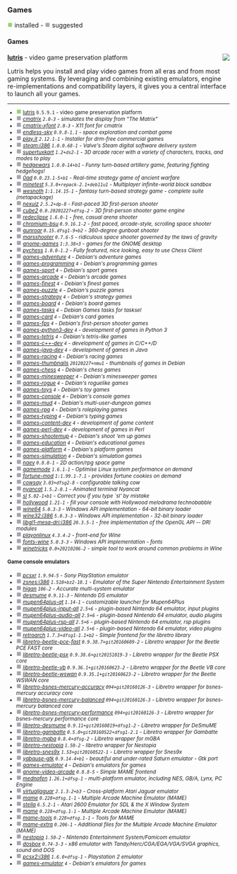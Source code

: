 
### Games

![](green.png) installed - ![](grey.png) suggested


#### Games


</sub>

<img align="right" src="https://screenshots.debian.net/thumbnail-with-version/lutris/0.5.9.1">

**[lutris](https://packages.debian.org/bullseye/lutris)** - video game preservation platform


 Lutris helps you install and play video games from all eras and from most
 gaming systems. By leveraging and combining existing emulators, engine
 re-implementations and compatibility layers, it gives you a central interface
 to launch all your games.

<sub>

-----------------------


- ![](green.png) [lutris](https://packages.debian.org/bullseye/lutris) `0.5.9.1` - video game preservation platform
- ![](grey.png) _[cmatrix](https://packages.debian.org/bullseye/cmatrix) `2.0-3` - simulates the display from "The Matrix"_
- ![](grey.png) _[cmatrix-xfont](https://packages.debian.org/bullseye/cmatrix-xfont) `2.0-3` - X11 font for cmatrix_
- ![](grey.png) _[endless-sky](https://packages.debian.org/bullseye/endless-sky) `0.9.8-1.1` - space exploration and combat game_
- ![](grey.png) _[play.it](https://packages.debian.org/bullseye/play.it) `2.12.1-1` - Installer for drm-free commercial games_
- ![](grey.png) _[steam:i386](https://packages.debian.org/bullseye/steam:i386) `1.0.0.68-1` - Valve's Steam digital software delivery system_
- ![](grey.png) _[supertuxkart](https://packages.debian.org/bullseye/supertuxkart) `1.2+ds2-1` - 3D arcade racer with a variety of characters, tracks, and modes to play_
- ![](grey.png) _[hedgewars](https://packages.debian.org/bullseye/hedgewars) `1.0.0-14+b1` - Funny turn-based artillery game, featuring fighting hedgehogs!_
- ![](grey.png) _[0ad](https://packages.debian.org/bullseye/0ad) `0.0.23.1-5+b1` - Real-time strategy game of ancient warfare_
- ![](grey.png) _[minetest](https://packages.debian.org/bullseye/minetest) `5.3.0+repack-2.1+deb11u1` - Multiplayer infinite-world block sandbox_
- ![](grey.png) _[wesnoth](https://packages.debian.org/bullseye/wesnoth) `1:1.14.15-1` - fantasy turn-based strategy game - complete suite (metapackage)_
- ![](grey.png) _[nexuiz](https://packages.debian.org/bullseye/nexuiz) `2.5.2+dp-8` - Fast-paced 3D first-person shooter_
- ![](grey.png) _[cube2](https://packages.debian.org/bullseye/cube2) `0.0.20201227+dfsg-2` - 3D first-person shooter game engine_
- ![](grey.png) _[redeclipse](https://packages.debian.org/bullseye/redeclipse) `1.6.0-1` - free, casual arena shooter_
- ![](grey.png) _[chromium-bsu](https://packages.debian.org/bullseye/chromium-bsu) `0.9.16.1-2` - fast paced, arcade-style, scrolling space shooter_
- ![](grey.png) _[gunroar](https://packages.debian.org/bullseye/gunroar) `0.15.dfsg1-9+b2` - 360-degree gunboat shooter_
- ![](grey.png) _[marsshooter](https://packages.debian.org/bullseye/marsshooter) `0.7.6-5` - ridiculous space shooter governed by the laws of gravity_
- ![](grey.png) _[gnome-games](https://packages.debian.org/bullseye/gnome-games) `1:3.38+3` - games for the GNOME desktop_
- ![](grey.png) _[pychess](https://packages.debian.org/bullseye/pychess) `1.0.0-1.2` - Fully featured, nice looking, easy to use Chess Client_
- ![](grey.png) _[games-adventure](https://packages.debian.org/bullseye/games-adventure) `4` - Debian's adventure games_
- ![](grey.png) _[games-programming](https://packages.debian.org/bullseye/games-programming) `4` - Debian's programming games_
- ![](grey.png) _[games-sport](https://packages.debian.org/bullseye/games-sport) `4` - Debian's sport games_
- ![](grey.png) _[games-arcade](https://packages.debian.org/bullseye/games-arcade) `4` - Debian's arcade games_
- ![](grey.png) _[games-finest](https://packages.debian.org/bullseye/games-finest) `4` - Debian's finest games_
- ![](grey.png) _[games-puzzle](https://packages.debian.org/bullseye/games-puzzle) `4` - Debian's puzzle games_
- ![](grey.png) _[games-strategy](https://packages.debian.org/bullseye/games-strategy) `4` - Debian's strategy games_
- ![](grey.png) _[games-board](https://packages.debian.org/bullseye/games-board) `4` - Debian's board games_
- ![](grey.png) _[games-tasks](https://packages.debian.org/bullseye/games-tasks) `4` - Debian Games tasks for tasksel_
- ![](grey.png) _[games-card](https://packages.debian.org/bullseye/games-card) `4` - Debian's card games_
- ![](grey.png) _[games-fps](https://packages.debian.org/bullseye/games-fps) `4` - Debian's first-person shooter games_
- ![](grey.png) _[games-python3-dev](https://packages.debian.org/bullseye/games-python3-dev) `4` - development of games in Python 3_
- ![](grey.png) _[games-tetris](https://packages.debian.org/bullseye/games-tetris) `4` - Debian's tetris-like games_
- ![](grey.png) _[games-c++-dev](https://packages.debian.org/bullseye/games-c++-dev) `4` - development of games in C/C++/D_
- ![](grey.png) _[games-java-dev](https://packages.debian.org/bullseye/games-java-dev) `4` - development of games in Java_
- ![](grey.png) _[games-racing](https://packages.debian.org/bullseye/games-racing) `4` - Debian's racing games_
- ![](grey.png) _[games-thumbnails](https://packages.debian.org/bullseye/games-thumbnails) `20120227+nmu1` - thumbnails of games in Debian_
- ![](grey.png) _[games-chess](https://packages.debian.org/bullseye/games-chess) `4` - Debian's chess games_
- ![](grey.png) _[games-minesweeper](https://packages.debian.org/bullseye/games-minesweeper) `4` - Debian's minesweeper games_
- ![](grey.png) _[games-rogue](https://packages.debian.org/bullseye/games-rogue) `4` - Debian's roguelike games_
- ![](grey.png) _[games-toys](https://packages.debian.org/bullseye/games-toys) `4` - Debian's toy games_
- ![](grey.png) _[games-console](https://packages.debian.org/bullseye/games-console) `4` - Debian's console games_
- ![](grey.png) _[games-mud](https://packages.debian.org/bullseye/games-mud) `4` - Debian's multi-user-dungeon games_
- ![](grey.png) _[games-rpg](https://packages.debian.org/bullseye/games-rpg) `4` - Debian's roleplaying games_
- ![](grey.png) _[games-typing](https://packages.debian.org/bullseye/games-typing) `4` - Debian's typing games_
- ![](grey.png) _[games-content-dev](https://packages.debian.org/bullseye/games-content-dev) `4` - development of game content_
- ![](grey.png) _[games-perl-dev](https://packages.debian.org/bullseye/games-perl-dev) `4` - development of games in Perl_
- ![](grey.png) _[games-shootemup](https://packages.debian.org/bullseye/games-shootemup) `4` - Debian's shoot 'em up games_
- ![](grey.png) _[games-education](https://packages.debian.org/bullseye/games-education) `4` - Debian's educational games_
- ![](grey.png) _[games-platform](https://packages.debian.org/bullseye/games-platform) `4` - Debian's platform games_
- ![](grey.png) _[games-simulation](https://packages.debian.org/bullseye/games-simulation) `4` - Debian's simulation games_
- ![](grey.png) _[naev](https://packages.debian.org/bullseye/naev) `0.8.0-1` - 2D action/rpg space game_
- ![](grey.png) _[gamemode](https://packages.debian.org/bullseye/gamemode) `1.6.1-1` - Optimise Linux system performance on demand_
- ![](grey.png) _[fortune-mod](https://packages.debian.org/bullseye/fortune-mod) `1:1.99.1-7.1` - provides fortune cookies on demand_
- ![](grey.png) _[cowsay](https://packages.debian.org/bullseye/cowsay) `3.03+dfsg2-8` - configurable talking cow_
- ![](grey.png) _[nyancat](https://packages.debian.org/bullseye/nyancat) `1.5.2-0.1` - Animated terminal Nyancat_
- ![](grey.png) _[sl](https://packages.debian.org/bullseye/sl) `5.02-1+b1` - Correct you if you type `sl' by mistake_
- ![](grey.png) _[hollywood](https://packages.debian.org/bullseye/hollywood) `1.21-1` - fill your console with Hollywood melodrama technobabble_
- ![](grey.png) _[wine64](https://packages.debian.org/bullseye/wine64) `5.0.3-3` - Windows API implementation - 64-bit binary loader_
- ![](grey.png) _[wine32:i386](https://packages.debian.org/bullseye/wine32:i386) `5.0.3-3` - Windows API implementation - 32-bit binary loader_
- ![](grey.png) _[libgl1-mesa-dri:i386](https://packages.debian.org/bullseye/libgl1-mesa-dri:i386) `20.3.5-1` - free implementation of the OpenGL API -- DRI modules_
- ![](grey.png) _[playonlinux](https://packages.debian.org/bullseye/playonlinux) `4.3.4-2` - front-end for Wine_
- ![](grey.png) _[fonts-wine](https://packages.debian.org/bullseye/fonts-wine) `5.0.3-3` - Windows API implementation - fonts_
- ![](grey.png) _[winetricks](https://packages.debian.org/bullseye/winetricks) `0.0+20210206-2` - simple tool to work around common problems in Wine_
#### Game console emulators

- ![](grey.png) _[pcsxr](https://packages.debian.org/bullseye/pcsxr) `1.9.94-5` - Sony PlayStation emulator_
- ![](grey.png) _[zsnes:i386](https://packages.debian.org/bullseye/zsnes:i386) `1.510+bz2-10.1` - Emulator of the Super Nintendo Entertainment System_
- ![](grey.png) _[higan](https://packages.debian.org/bullseye/higan) `106-2` - Accurate multi-system emulator_
- ![](grey.png) _[desmume](https://packages.debian.org/bullseye/desmume) `0.9.11-3` - Nintendo DS emulator_
- ![](grey.png) _[mupen64plus-qt](https://packages.debian.org/bullseye/mupen64plus-qt) `1.14-1` - customizable launcher for Mupen64Plus_
- ![](grey.png) _[mupen64plus-input-all](https://packages.debian.org/bullseye/mupen64plus-input-all) `2.5+6` - plugin-based Nintendo 64 emulator, input plugins_
- ![](grey.png) _[mupen64plus-audio-all](https://packages.debian.org/bullseye/mupen64plus-audio-all) `2.5+6` - plugin-based Nintendo 64 emulator, audio plugins_
- ![](grey.png) _[mupen64plus-rsp-all](https://packages.debian.org/bullseye/mupen64plus-rsp-all) `2.5+6` - plugin-based Nintendo 64 emulator, rsp plugins_
- ![](grey.png) _[mupen64plus-video-all](https://packages.debian.org/bullseye/mupen64plus-video-all) `2.5+6` - plugin-based Nintendo 64 emulator, video plugins_
- ![](grey.png) _[retroarch](https://packages.debian.org/bullseye/retroarch) `1.7.3+dfsg1-1.1+b2` - Simple frontend for the libretro library_
- ![](grey.png) _[libretro-beetle-pce-fast](https://packages.debian.org/bullseye/libretro-beetle-pce-fast) `0.9.38.7+git20160609-2` - Libretro wrapper for the Beetle PCE FAST core_
- ![](grey.png) _[libretro-beetle-psx](https://packages.debian.org/bullseye/libretro-beetle-psx) `0.9.38.6+git20151019-3` - Libretro wrapper for the Beetle PSX core_
- ![](grey.png) _[libretro-beetle-vb](https://packages.debian.org/bullseye/libretro-beetle-vb) `0.9.36.1+git20160623-2` - Libretro wrapper for the Beetle VB core_
- ![](grey.png) _[libretro-beetle-wswan](https://packages.debian.org/bullseye/libretro-beetle-wswan) `0.9.35.1+git20160623-2` - Libretro wrapper for the Beetle WSWAN core_
- ![](grey.png) _[libretro-bsnes-mercury-accuracy](https://packages.debian.org/bullseye/libretro-bsnes-mercury-accuracy) `094+git20160126-3` - Libretro wrapper for bsnes-mercury accuracy core_
- ![](grey.png) _[libretro-bsnes-mercury-balanced](https://packages.debian.org/bullseye/libretro-bsnes-mercury-balanced) `094+git20160126-3` - Libretro wrapper for bsnes-mercury balanced core_
- ![](grey.png) _[libretro-bsnes-mercury-performance](https://packages.debian.org/bullseye/libretro-bsnes-mercury-performance) `094+git20160126-3` - Libretro wrapper for bsnes-mercury performance core_
- ![](grey.png) _[libretro-desmume](https://packages.debian.org/bullseye/libretro-desmume) `0.9.11+git20160819+dfsg1-2` - Libretro wrapper for DeSmuME_
- ![](grey.png) _[libretro-gambatte](https://packages.debian.org/bullseye/libretro-gambatte) `0.5.0+git20160522+dfsg1-2.1` - Libretro wrapper for Gambatte_
- ![](grey.png) _[libretro-mgba](https://packages.debian.org/bullseye/libretro-mgba) `0.8.4+dfsg-2` - Libretro wrapper for mGBA_
- ![](grey.png) _[libretro-nestopia](https://packages.debian.org/bullseye/libretro-nestopia) `1.50-2` - libretro wrapper for Nestopia_
- ![](grey.png) _[libretro-snes9x](https://packages.debian.org/bullseye/libretro-snes9x) `1.53+git20160522-1` - Libretro wrapper for Snes9x_
- ![](grey.png) _[yabause-gtk](https://packages.debian.org/bullseye/yabause-gtk) `0.9.14-4+b1` - beautiful and under-rated Saturn emulator - Gtk port_
- ![](grey.png) _[games-emulator](https://packages.debian.org/bullseye/games-emulator) `4` - Debian's emulators for games_
- ![](grey.png) _[gnome-video-arcade](https://packages.debian.org/bullseye/gnome-video-arcade) `0.8.8-5` - Simple MAME frontend_
- ![](grey.png) _[mednafen](https://packages.debian.org/bullseye/mednafen) `1.26.1+dfsg-1` - multi-platform emulator, including NES, GB/A, Lynx, PC Engine_
- ![](grey.png) _[virtualjaguar](https://packages.debian.org/bullseye/virtualjaguar) `2.1.3-2+b3` - Cross-platform Atari Jaguar emulator_
- ![](grey.png) _[mame](https://packages.debian.org/bullseye/mame) `0.228+dfsg.1-1` - Multiple Arcade Machine Emulator (MAME)_
- ![](grey.png) _[stella](https://packages.debian.org/bullseye/stella) `6.5.2-1` - Atari 2600 Emulator for SDL & the X Window System_
- ![](grey.png) _[mame](https://packages.debian.org/bullseye/mame) `0.228+dfsg.1-1` - Multiple Arcade Machine Emulator (MAME)_
- ![](grey.png) _[mame-tools](https://packages.debian.org/bullseye/mame-tools) `0.228+dfsg.1-1` - Tools for MAME_
- ![](grey.png) _[mame-extra](https://packages.debian.org/bullseye/mame-extra) `0.206-1` - Additional files for the Multiple Arcade Machine Emulator (MAME)_
- ![](grey.png) _[nestopia](https://packages.debian.org/bullseye/nestopia) `1.50-2` - Nintendo Entertainment System/Famicom emulator_
- ![](grey.png) _[dosbox](https://packages.debian.org/bullseye/dosbox) `0.74-3-3` - x86 emulator with Tandy/Herc/CGA/EGA/VGA/SVGA graphics, sound and DOS_
- ![](grey.png) _[pcsx2:i386](https://packages.debian.org/bullseye/pcsx2:i386) `1.6.0+dfsg-1` - Playstation 2 emulator_
- ![](grey.png) _[games-emulator](https://packages.debian.org/bullseye/games-emulator) `4` - Debian's emulators for games_